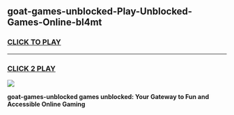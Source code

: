 
## goat-games-unblocked-Play-Unblocked-Games-Online-bl4mt
<h3>
<a href="https://premium76.site?title=goat-games-unblocked&ref=24A">CLICK TO PLAY</a></h3>
<hr>

<h3>
<a href="https://premium76.site?title=goat-games-unblocked&ref=24A">CLICK 2 PLAY</a>
  
</h3>

<a href="https://premium76.site?title=goat-games-unblocked&ref=24A"><img src="https://clearcache.store/games.png"></a>


**goat-games-unblocked games unblocked: Your Gateway to Fun and Accessible Online Gaming**
